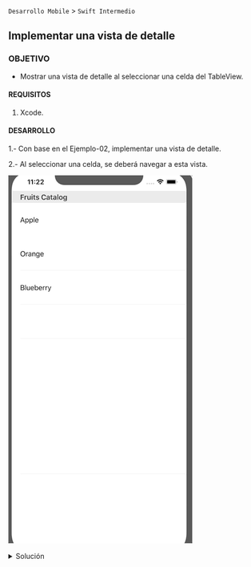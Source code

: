 
`Desarrollo Mobile` > `Swift Intermedio`


## Implementar una vista de detalle

### OBJETIVO

- Mostrar una vista de detalle al seleccionar una celda del TableView.

#### REQUISITOS

1. Xcode.

#### DESARROLLO

1.- Con base en el Ejemplo-02, implementar una vista de detalle.

2.- Al seleccionar una celda, se deberá navegar a esta vista.

![](0.gif)


<details>
        <summary>Solución</summary>
<p> Una vez abierto el proyecto del ejemplo-02, agregar un view controller nuevo: DetailViewController</p>

<p> En el Storyboard, agregamos el ViewController, le pondremos como id: DetailViewController </p>

<p> En el ViewController, implementamos una función que estará dentro de **didSelectRowAt:**, así podemos abrir la vista de detalle.</p>

```
  func showDetailView() {
    let storyBoard : UIStoryboard = UIStoryboard(name: "Main", bundle:nil)
    let vc = storyBoard.instantiateViewController(withIdentifier: "DetailViewController") as! DetailViewController
    self.present(vc, animated: true, completion: nil)
  }
```
                  
</details>





